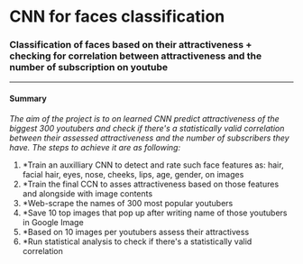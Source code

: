 # CNN for faces classification
### Classification of faces based on their attractiveness + checking for correlation between attractiveness and the number of subscription on youtube

------------------------------------------
#### Summary

*The aim of the project is to on learned CNN predict attractiveness of the biggest 300 youtubers and check if there's a statistically valid correlation between their assessed attractiveness and the number of subscribers they have. The steps to achieve it are as following:*

   
   1. *Train an auxilliary CNN to detect and rate such face features as: hair, facial hair, eyes, nose, cheeks, lips, age, gender, on images
   2. *Train the final CCN to asses attractiveness based on those features and alongside with image contents
   3. *Web-scrape the names of 300 most popular youtubers
   4. *Save 10 top images that pop up after writing name of those youtubers in Google Image
   5. *Based on 10 images per youtubers assess their attractivess
   6. *Run statistical analysis to check if there's a statistically valid correlation




